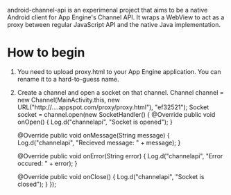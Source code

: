 android-channel-api is an experimenal project that aims to be a native Android client for 
App Engine's Channel API. It wraps a WebView to act as a proxy between regular JavaScript 
API and the native Java implementation.

How to begin
============
1. You need to upload proxy.html to your App Engine application. You can rename it
to a hard-to-guess name.
2. Create a channel and open a socket on that channel.
Channel channel = new Channel(MainActivity.this, new URL("http://....appspot.com/proxy/proxy.html"), "ef32521");
Socket socket = channel.open(new SocketHandler() {
	@Override
	public void onOpen() {
		Log.d("channelapi", "Socket is opened");
	}		
	
	@Override
	public void onMessage(String message) {
		Log.d("channelapi", "Recieved message: " + message);
	}
				
	@Override
	public void onError(String error) {
		Log.d("channelapi", "Error occured: " + error);
	}
				
	@Override
	public void onClose() {
		Log.d("channelapi", "Socket is closed");
	}
}); 
